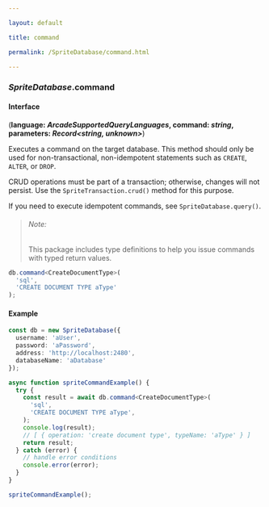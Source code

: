 ```yaml
---

layout: default

title: command

permalink: /SpriteDatabase/command.html

---
```


### _SpriteDatabase_.command

#### Interface

(**language: *ArcadeSupportedQueryLanguages*, command: *string*, parameters: *Record&lt;string, unknown&gt;***)

Executes a command on the target database. This method should only be used
for non-transactional, non-idempotent statements such as `CREATE`, `ALTER`, or `DROP`.

CRUD operations must be part of a transaction; otherwise, changes will not persist.
Use the `SpriteTransaction.crud()` method for this purpose.

If you need to execute idempotent commands, see `SpriteDatabase.query()`.

> ###### Note: 
> This package includes type definitions to help you issue commands with typed return values.

```ts
db.command<CreateDocumentType>(
  'sql',
  'CREATE DOCUMENT TYPE aType'
);
```

#### Example

```ts
const db = new SpriteDatabase({
  username: 'aUser',
  password: 'aPassword',
  address: 'http://localhost:2480',
  databaseName: 'aDatabase'
});

async function spriteCommandExample() {
  try {
    const result = await db.command<CreateDocumentType>(
      'sql',
      'CREATE DOCUMENT TYPE aType',
    );
    console.log(result);
    // [ { operation: 'create document type', typeName: 'aType' } ]
    return result;
  } catch (error) {
    // handle error conditions
    console.error(error);
  }
}

spriteCommandExample();
```


